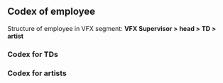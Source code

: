 ## Codex of employee 
Structure of employee in VFX segment: **VFX Supervisor > head > TD > artist** 

### Codex for TDs

### Codex for artists